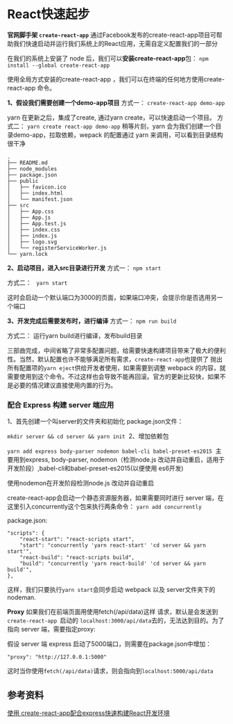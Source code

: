 # React快速起步

**官网脚手架 `create-react-app`**
通过Facebook发布的create-react-app项目可帮助我们快速启动并运行我们系统上的React应用，无需自定义配置我们的一部分

在我们的系统上安装了 node 后，我们可以**安装create-react-app**包：
`npm install --global create-react-app`

使用全局方式安装的create-react-app ，我们可以在终端的任何地方使用create-react-app 命令。

**1、假设我们需要创建一个demo-app项目**
方式一：
`create-react-app demo-app`

yarn 在更新之后，集成了create, 通过yarn create，可以快速启动一个项目。
方式二：
`yarn create react-app demo-app`
稍等片刻，yarn 会为我们创建一个目录demo-app，拉取依赖，wepack 的配置通过 yarn 来调用，可以看到目录结构很干净
```
.
├── README.md
├── node_modules
├── package.json
├── public
│   ├── favicon.ico
│   ├── index.html
│   └── manifest.json
├── src
│   ├── App.css
│   ├── App.js
│   ├── App.test.js
│   ├── index.css
│   ├── index.js
│   ├── logo.svg
│   └── registerServiceWorker.js
└── yarn.lock
```

**2、启动项目，进入src目录进行开发**
方式一：
`npm start`

方式二：
` yarn start`

这时会启动一个默认端口为3000的页面，如果端口冲突，会提示你是否选用另一个端口

**3、开发完成后需要发布时，进行编译**
方式一：
`npm run build`

方式二：
运行yarn build进行编译，发布build目录

三部曲完成，中间省略了非常多配置问题，给需要快速构建项目带来了极大的便利性。当然，默认配置也许不能够满足所有需求，`create-react-app`也提供了 抛出所有配置项的`yarn eject`供给开发者使用，如果需要到调整 webpack 的内容，就需要使用到这个命令。不过这样也会导致不能再回滚。官方的更新比较快，如果不是必要的情况建议直接使用内置的行为。

### 配合 Express 构建 server 端应用

1、首先创建一个叫server的文件夹和初始化 package.json文件：

`mkdir server && cd server && yarn init` 
2、增加依赖包

`yarn add express body-parser nodemon babel-cli babel-preset-es2015` 
主要用到express, body-parser, nodemon（检测node.js 改动并自动重启，适用于开发阶段）,babel-cli和babel-preset-es2015(以便使用 es6开发)

使用nodemon在开发阶段检测node.js 改动并自动重启

create-react-app会启动一个静态资源服务器，如果需要同时进行 server 端，在这里引入concurrently这个包来执行两条命令：
`yarn add concurrently`

package.json:
```
"scripts": {
    "react-start": "react-scripts start",
    "start": "concurrently 'yarn react-start' 'cd server && yarn start'",
    "react-build": "react-scripts build",
    "build": "concurrently 'yarn react-build' 'cd server && yarn build'",
},  
```
  
这样，我们只要执行`yarn start`会同步启动 webpack 以及 server文件夹下的 nodeman.

**Proxy**
如果我们在前端页面用使用fetch(/api/data)这样 请求，默认是会发送到`create-react-app `启动的 `localhost:3000/api/data`去的，无法达到目的。为了指向 server 端，需要指定proxy:

假设 server 端 express 启动了5000端口，则需要在package.json中增加：

`"proxy": "http://127.0.0.1:5000"`

这时当你使用`fetch(/api/data)`请求，则会指向到`localhost:5000/api/data`

## 参考资料

[使用 create-react-app配合express快速构建React开发环境](https://segmentfault.com/a/1190000009857965)

